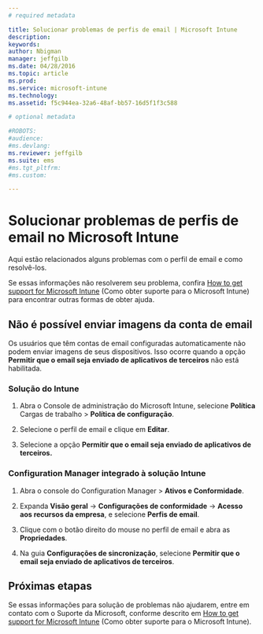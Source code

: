 ```yaml
---
# required metadata

title: Solucionar problemas de perfis de email | Microsoft Intune
description:
keywords:
author: Nbigman
manager: jeffgilb
ms.date: 04/28/2016
ms.topic: article
ms.prod:
ms.service: microsoft-intune
ms.technology:
ms.assetid: f5c944ea-32a6-48af-bb57-16d5f1f3c588

# optional metadata

#ROBOTS:
#audience:
#ms.devlang:
ms.reviewer: jeffgilb
ms.suite: ems
#ms.tgt_pltfrm:
#ms.custom:

---
```


# Solucionar problemas de perfis de email no Microsoft Intune
Aqui estão relacionados alguns problemas com o perfil de email e como resolvê-los.

Se essas informações não resolverem seu problema, confira [How to get support for Microsoft Intune](how-to-get-support-for-microsoft-intune.md) (Como obter suporte para o Microsoft Intune) para encontrar outras formas de obter ajuda.


## Não é possível enviar imagens da conta de email
Os usuários que têm contas de email configuradas automaticamente não podem enviar imagens de seus dispositivos.
Isso ocorre quando a opção **Permitir que o email seja enviado de aplicativos de terceiros** não está habilitada.

### Solução do Intune

1.  Abra o Console de administração do Microsoft Intune, selecione **Política** Cargas de trabalho &gt; **Política de configuração**.

2.  Selecione o perfil de email e clique em **Editar**.

3.  Selecione a opção **Permitir que o email seja enviado de aplicativos de terceiros.**

### Configuration Manager integrado à solução Intune

1.  Abra o console do Configuration Manager &gt; **Ativos e Conformidade**.

2.  Expanda **Visão geral** -&gt; **Configurações de conformidade** -&gt; **Acesso aos recursos da empresa**, e selecione **Perfis de email**.

3.  Clique com o botão direito do mouse no perfil de email e abra as **Propriedades**.

4.  Na guia **Configurações de sincronização**, selecione **Permitir que o email seja enviado de aplicativos de terceiros**.

## Próximas etapas
Se essas informações para solução de problemas não ajudarem, entre em contato com o Suporte da Microsoft, conforme descrito em [How to get support for Microsoft Intune](how-to-get-support-for-microsoft-intune.md) (Como obter suporte para o Microsoft Intune).


<!--HONumber=May16_HO1-->


